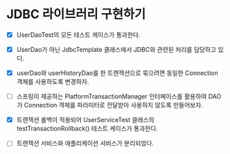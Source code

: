 # JDBC 라이브러리 구현하기  


- [X] UserDaoTest의 모든 테스트 케이스가 통과한다.  
- [X] UserDao가 아닌 JdbcTemplate 클래스에서 JDBC와 관련된 처리를 담당하고 있다.

- [X] userDao와 userHistoryDao를 한 트랜잭션으로 묶으려면 동일한 Connection 객체를 사용하도록 변경하자.
- [ ] 스프링이 제공하는 PlatformTransactionManager 인터페이스를 활용하여 DAO가 Connection 객체를 파라미터로 전달받아 사용하지 않도록 만들어보자.
- [X] 트랜잭션 롤백이 적용되어 UserServiceTest 클래스의 testTransactionRollback() 테스트 케이스가 통과한다.
- [ ] 트랜잭션 서비스와 애플리케이션 서비스가 분리되었다.